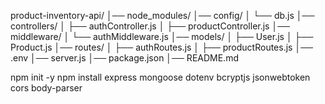 product-inventory-api/
│── node_modules/
│── config/
│ └── db.js
│── controllers/
│ ├── authController.js
│ ├── productController.js
│── middleware/
│ └── authMiddleware.js
│── models/
│ ├── User.js
│ ├── Product.js
│── routes/
│ ├── authRoutes.js
│ ├── productRoutes.js
│── .env
│── server.js
│── package.json
│── README.md

npm init -y
npm install express mongoose dotenv bcryptjs jsonwebtoken cors body-parser
